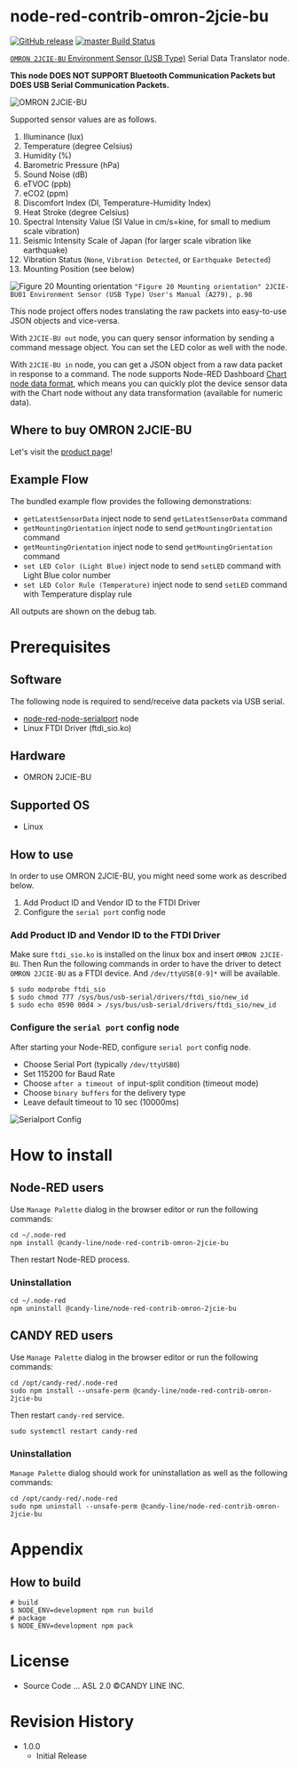 node-red-contrib-omron-2jcie-bu
===

[![GitHub release](https://img.shields.io/github/release/CANDY-LINE/node-red-contrib-omron-2jcie-bu.svg)](https://github.com/CANDY-LINE/node-red-contrib-omron-2jcie-bu/releases/latest)
[![master Build Status](https://travis-ci.org/CANDY-LINE/node-red-contrib-omron-2jcie-bu.svg?branch=master)](https://travis-ci.org/CANDY-LINE/node-red-contrib-omron-2jcie-bu/)

[`OMRON 2JCIE-BU` Environment Sensor (USB Type)](https://www.components.omron.com/product-detail?partId=73065) Serial Data Translator node.

**This node DOES NOT SUPPORT Bluetooth Communication Packets but DOES USB Serial Communication Packets.**

![OMRON 2JCIE-BU](images/2jcie-bu01_s.png)

Supported sensor values are as follows.

1. Illuminance (lux)
1. Temperature (degree Celsius)
1. Humidity (%)
1. Barometric Pressure (hPa)
1. Sound Noise (dB)
1. eTVOC (ppb)
1. eCO2 (ppm)
1. Discomfort Index (DI, Temperature-Humidity Index)
1. Heat Stroke (degree Celsius)
1. Spectral Intensity Value (SI Value in cm/s=kine, for small to medium scale vibration)
1. Seismic Intensity Scale of Japan (for larger scale vibration like earthquake)
1. Vibration Status (`None`, `Vibration Detected`, or `Earthquake Detected`)
1. Mounting Position (see below)

![
Figure 20 Mounting orientation](images/fig-20.mounting-orientation.jpg)
`"Figure 20 Mounting orientation" 2JCIE-BU01 Environment Sensor (USB Type) User's Manual (A279), p.98`

This node project offers nodes translating the raw packets into easy-to-use JSON objects and vice-versa.

With `2JCIE-BU out` node, you can query sensor information by sending a command message object. You can set the LED color as well with the node.

With `2JCIE-BU in` node, you can get a JSON object from a raw data packet in response to a command.
The node supports Node-RED Dashboard [Chart node data format](https://github.com/node-red/node-red-dashboard/blob/master/Charts.md), which means you can quickly plot the device sensor data with the Chart node without any data transformation (available for numeric data).

## Where to buy OMRON 2JCIE-BU

Let's visit the [product page](https://www.components.omron.com/product-detail?partId=73065)!

## Example Flow

The bundled example flow provides the following demonstrations:

- `getLatestSensorData` inject node to send `getLatestSensorData` command
- `getMountingOrientation` inject node to send `getMountingOrientation` command
- `getMountingOrientation` inject node to send `getMountingOrientation` command
- `set LED Color (Light Blue)` inject node to send `setLED` command with Light Blue color number
- `set LED Color Rule (Temperature)` inject node to send `setLED` command with Temperature display rule

All outputs are shown on the debug tab.

# Prerequisites

## Software

The following node is required to send/receive data packets via USB serial.

* [node-red-node-serialport](https://flows.nodered.org/node/node-red-node-serialport) node
* Linux FTDI Driver (ftdi_sio.ko)

## Hardware

- OMRON 2JCIE-BU

## Supported OS

- Linux

## How to use

In order to use OMRON 2JCIE-BU, you might need some work as described below.

1. Add Product ID and Vendor ID to the FTDI Driver
1. Configure the `serial port` config node

### Add Product ID and Vendor ID to the FTDI Driver

Make sure `ftdi_sio.ko` is installed on the linux box and insert `OMRON 2JCIE-BU`.
Then Run the following commands in order to have the driver to detect `OMRON 2JCIE-BU` as a FTDI device.
And `/dev/ttyUSB[0-9]*` will be available.

```
$ sudo modprobe ftdi_sio
$ sudo chmod 777 /sys/bus/usb-serial/drivers/ftdi_sio/new_id
$ sudo echo 0590 00d4 > /sys/bus/usb-serial/drivers/ftdi_sio/new_id
```

### Configure the `serial port` config node

After starting your Node-RED, configure `serial port` config node.

- Choose Serial Port (typically `/dev/ttyUSB0`)
- Set 115200 for Baud Rate
- Choose `after a timeout of` input-split condition (timeout mode)
- Choose `binary buffers` for the delivery type
- Leave default timeout to 10 sec (10000ms)

![Serialport Config](images/serialport-config.png)

# How to install

## Node-RED users

Use `Manage Palette` dialog in the browser editor or run the following commands:
```
cd ~/.node-red
npm install @candy-line/node-red-contrib-omron-2jcie-bu
```

Then restart Node-RED process.

### Uninstallation

```
cd ~/.node-red
npm uninstall @candy-line/node-red-contrib-omron-2jcie-bu
```

## CANDY RED users

Use `Manage Palette` dialog in the browser editor or run the following commands:
```
cd /opt/candy-red/.node-red
sudo npm install --unsafe-perm @candy-line/node-red-contrib-omron-2jcie-bu
```

Then restart `candy-red` service.

```
sudo systemctl restart candy-red
```

### Uninstallation

`Manage Palette` dialog should work for uninstallation as well as the following commands:

```
cd /opt/candy-red/.node-red
sudo npm uninstall --unsafe-perm @candy-line/node-red-contrib-omron-2jcie-bu
```

# Appendix

## How to build

```
# build
$ NODE_ENV=development npm run build
# package
$ NODE_ENV=development npm pack
```

# License

- Source Code ... ASL 2.0 ©CANDY LINE INC.

# Revision History

* 1.0.0
  - Initial Release
